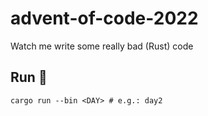 # advent-of-code-2022
Watch me write some really bad (Rust) code

## Run 🦀

```shell
cargo run --bin <DAY> # e.g.: day2
```
